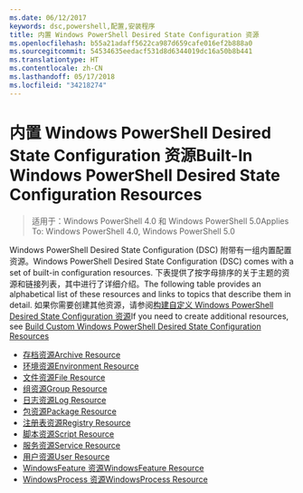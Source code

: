 ```yaml
---
ms.date: 06/12/2017
keywords: dsc,powershell,配置,安装程序
title: 内置 Windows PowerShell Desired State Configuration 资源
ms.openlocfilehash: b55a21adaff5622ca987d659cafe016ef2b888a0
ms.sourcegitcommit: 54534635eedacf531d8d6344019dc16a50b8b441
ms.translationtype: HT
ms.contentlocale: zh-CN
ms.lasthandoff: 05/17/2018
ms.locfileid: "34218274"
---
```

# <a name="built-in-windows-powershell-desired-state-configuration-resources"></a><span data-ttu-id="4541f-103">内置 Windows PowerShell Desired State Configuration 资源</span><span class="sxs-lookup"><span data-stu-id="4541f-103">Built-In Windows PowerShell Desired State Configuration Resources</span></span>

> <span data-ttu-id="4541f-104">适用于：Windows PowerShell 4.0 和 Windows PowerShell 5.0</span><span class="sxs-lookup"><span data-stu-id="4541f-104">Applies To: Windows PowerShell 4.0, Windows PowerShell 5.0</span></span>

<span data-ttu-id="4541f-105">Windows PowerShell Desired State Configuration (DSC) 附带有一组内置配置资源。</span><span class="sxs-lookup"><span data-stu-id="4541f-105">Windows PowerShell Desired State Configuration (DSC) comes with a set of built-in configuration resources.</span></span> <span data-ttu-id="4541f-106">下表提供了按字母排序的关于主题的资源和链接列表，其中进行了详细介绍。</span><span class="sxs-lookup"><span data-stu-id="4541f-106">The following table provides an alphabetical list of these resources and links to topics that describe them in detail.</span></span> <span data-ttu-id="4541f-107">如果你需要创建其他资源，请参阅[构建自定义 Windows PowerShell Desired State Configuration 资源](authoringResource.md)</span><span class="sxs-lookup"><span data-stu-id="4541f-107">If you need to create additional resources, see [Build Custom Windows PowerShell Desired State Configuration Resources](authoringResource.md)</span></span>

* [<span data-ttu-id="4541f-108">存档资源</span><span class="sxs-lookup"><span data-stu-id="4541f-108">Archive Resource</span></span>](archiveResource.md)
* [<span data-ttu-id="4541f-109">环境资源</span><span class="sxs-lookup"><span data-stu-id="4541f-109">Environment Resource</span></span>](environmentResource.md)
* [<span data-ttu-id="4541f-110">文件资源</span><span class="sxs-lookup"><span data-stu-id="4541f-110">File Resource</span></span>](fileResource.md)
* [<span data-ttu-id="4541f-111">组资源</span><span class="sxs-lookup"><span data-stu-id="4541f-111">Group Resource</span></span>](groupResource.md)
* [<span data-ttu-id="4541f-112">日志资源</span><span class="sxs-lookup"><span data-stu-id="4541f-112">Log Resource</span></span>](logResource.md)
* [<span data-ttu-id="4541f-113">包资源</span><span class="sxs-lookup"><span data-stu-id="4541f-113">Package Resource</span></span>](packageResource.md)
* [<span data-ttu-id="4541f-114">注册表资源</span><span class="sxs-lookup"><span data-stu-id="4541f-114">Registry Resource</span></span>](registryResource.md)
* [<span data-ttu-id="4541f-115">脚本资源</span><span class="sxs-lookup"><span data-stu-id="4541f-115">Script Resource</span></span>](scriptResource.md)
* [<span data-ttu-id="4541f-116">服务资源</span><span class="sxs-lookup"><span data-stu-id="4541f-116">Service Resource</span></span>](serviceResource.md)
* [<span data-ttu-id="4541f-117">用户资源</span><span class="sxs-lookup"><span data-stu-id="4541f-117">User Resource</span></span>](userResource.md)
* [<span data-ttu-id="4541f-118">WindowsFeature 资源</span><span class="sxs-lookup"><span data-stu-id="4541f-118">WindowsFeature Resource</span></span>](windowsfeatureResource.md)
* [<span data-ttu-id="4541f-119">WindowsProcess 资源</span><span class="sxs-lookup"><span data-stu-id="4541f-119">WindowsProcess Resource</span></span>](windowsProcessResource.md)